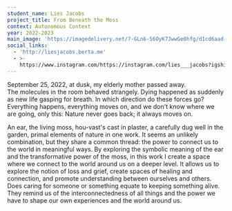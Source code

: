```yaml
---
student_name: Lies Jacobs
project_title: From Beneath the Moss
context: Autonomous Context
year: 2022-2023
main_image: 'https://imagedelivery.net/7-GLn6-56OyK7JwwGe0hfg/d1cd6aad-851e-4fbc-5174-9a7b74812400'
social_links:
  - 'http://liesjacobs.berta.me'
  - >-
    https://www.instagram.com/https://instagram.com/lies___jacobs?igshid=YmMyMTA2M2Y=
---
```

September 25, 2022, at dusk, my elderly mother passed away.    
The molecules in the room behaved strangely. Dying happened as suddenly as new life gasping for breath. In which direction do these forces go? Everything happens, everything moves on, and we don't know where we are going, only this:  Nature never goes back; it always moves on.
 


An ear, the living moss, hou-vast's cast in plaster, a carefully dug well in the garden, primal elements of nature in one work. It seems an unlikely combination, but they share a common thread: the power to connect us to the world in meaningful ways. By exploring the symbolic meaning of the ear and the transformative power of the moss, in this work I create a space where we connect to the world around us on a deeper level. It allows us to explore the notion of loss and grief, create spaces of healing and connection, and promote understanding between ourselves and others. Does caring for someone or something equate to keeping something alive. They remind us of the interconnectedness of all things and the power we have to shape our own experiences and the world around us.
